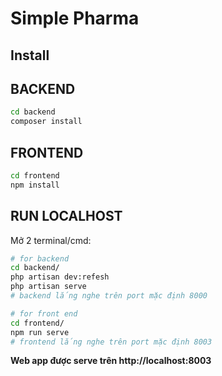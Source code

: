 # Simple Pharma

## Install

## BACKEND

```bash
cd backend
composer install
```

## FRONTEND

```bash
cd frontend
npm install
```

## RUN LOCALHOST

Mở 2 terminal/cmd:

```bash
# for backend
cd backend/
php artisan dev:refesh
php artisan serve
# backend lắng nghe trên port mặc định 8000
```

```bash
# for front end
cd frontend/
npm run serve
# frontend lắng nghe trên port mặc định 8003
```


**Web app được serve trên http://localhost:8003**

